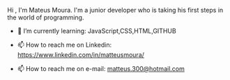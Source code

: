 Hi , I'm Mateus Moura.
I'm a junior developer who is taking his first steps in the world of programming.

- 🌱 I’m currently learning: JavaScript,CSS,HTML,GITHUB

- 📫 How to reach me on Linkedin: https://www.linkedin.com/in/matteusmoura/
- 📫 How to reach me on e-mail: matteus.300@hotmail.com
